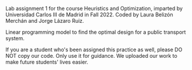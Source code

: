 Lab assignment 1 for the course Heuristics and Optimization, imparted by Universidad Carlos III de Madrid in Fall 2022. Coded by Laura Belizón Merchán and Jorge Lázaro Ruiz.

Linear programming model to find the optimal design for a public transport system.

If you are a student who's been assigned this practice as well, please DO NOT copy our code. Only use it for guidance. We uploaded our work to make future students' lives easier.

